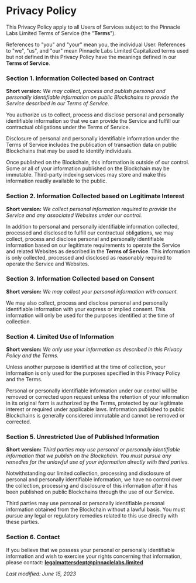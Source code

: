 # Privacy Policy

This Privacy Policy apply to all Users of Services subject to the Pinnacle Labs Limited Terms of Service (the "**Terms**").

References to "you" and "your" mean you, the individual User. References to "we", "us", and "our" mean Pinnacle Labs Limited Capitalized terms used but not defined in this Privacy Policy have the meanings defined in our **Terms of Service**.

### Section 1. Information Collected based on Contract
**Short version:** *We may collect, process and publish personal and personally identifiable information on public Blockchains to provide the Service described in our Terms of Service.*

You authorize us to collect, process and disclose personal and personally identifiable information so that we can provide the Service and fulfill our contractual obligations under the Terms of Service.

Disclosure of personal and personally identifiable information under the Terms of Service includes the publication of transaction data on public Blockchains that may be used to identify individuals.

Once published on the Blockchain, this information is outside of our control. Some or all of your information published on the Blockchain may be immutable. Third-party indexing services may store and make this information readily available to the public.

### Section 2. Information Collected based on Legitimate Interest
**Short version:** *We collect personal information required to provide the Service and any associated Websites under our control.*

In addition to personal and personally identifiable information collected, processed and disclosed to fulfill our contractual obligations, we may collect, process and disclose personal and personally identifiable information based on our legitimate requirements to operate the Service and related Websites as described in the **Terms of Service**. This information is only collected, processed and disclosed as reasonably required to operate the Service and Websites.

### Section 3. Information Collected based on Consent
**Short version:** *We may collect your personal information with consent.*

We may also collect, process and disclose personal and personally identifiable information with your express or implied consent. This information will only be used for the purposes identified at the time of collection.

### Section 4. Limited Use of Information
**Short version:** *We only use your information as described in this Privacy Policy and the Terms.*

Unless another purpose is identified at the time of collection, your information is only used for the purposes specified in this Privacy Policy and the Terms.

Personal or personally identifiable information under our control will be removed or corrected upon request unless the retention of your information in its original form is authorized by the Terms, protected by our legitimate interest or required under applicable laws. Information published to public Blockchains is generally considered immutable and cannot be removed or corrected.

### Section 5. Unrestricted Use of Published Information
**Short version:** *Third parties may use personal or personally identifiable information that we publish on the Blockchain. You must pursue any remedies for the unlawful use of your information directly with third parties.*

Notwithstanding our limited collection, processing and disclosure of personal and personally identifiable information, we have no control over the collection, processing and disclosure of this information after it has been published on public Blockchains through the use of our Service. 

Third parties may use personal or personally identifiable personal information obtained from the Blockchain without a lawful basis. You must pursue any legal or regulatory remedies related to this use directly with these parties.

### Section 6. Contact
If you believe that we possess your personal or personally identifiable information and wish to exercise your rights concerning that information, please contact: **legalmattersdept@pinnaclelabs.limited**

_Last modified: June 15, 2023_
